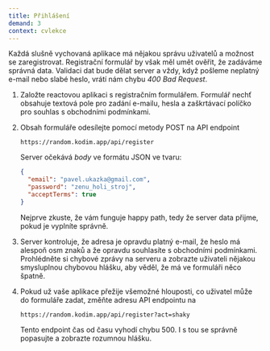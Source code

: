 ```yaml
---
title: Přihlášení
demand: 3
context: cvlekce
---
```


Každá slušně vychovaná aplikace má nějakou správu uživatelů a možnost se zaregistrovat. Registrační formulář by však měl umět ověřit, že zadáváme správná data. Validaci dat bude dělat server a vždy, když pošleme neplatný e-mail nebo slabé heslo, vrátí nám chybu _400 Bad Request_.

1. Založte reactovou aplikaci s registračním formulářem. Formulář nechť obsahuje textová pole pro zadání e-mailu, hesla a zaškrtávací políčko pro souhlas s obchodními podmínkami.
1. Obsah formuláře odesílejte pomocí metody POST na API endpoint

   ```
   https://random.kodim.app/api/register
   ```

   Server očekává _body_ ve formátu JSON ve tvaru:

   ```json
   {
     "email": "pavel.ukazka@gmail.com",
     "password": "zenu_holi_stroj",
     "acceptTerms": true
   }
   ```

   Nejprve zkuste, že vám funguje happy path, tedy že server data přijme, pokud je vyplníte správně.

1. Server kontroluje, že adresa je opravdu platný e-mail, že heslo má alespoň osm znaků a že opravdu souhlasíte s obchodními podmínkami. Prohlédněte si chybové zprávy na serveru a zobrazte uživateli nějakou smysluplnou chybovou hlášku, aby věděl, že má ve formuláři něco špatně.
1. Pokud už vaše aplikace přežije všemožné hlouposti, co uživatel může do formuláře zadat, změňte adresu API endpointu na

   ```
   https://random.kodim.app/api/register?act=shaky
   ```

   Tento endpoint čas od času vyhodí chybu 500. I s tou se správně popasujte a zobrazte rozumnou hlášku.
